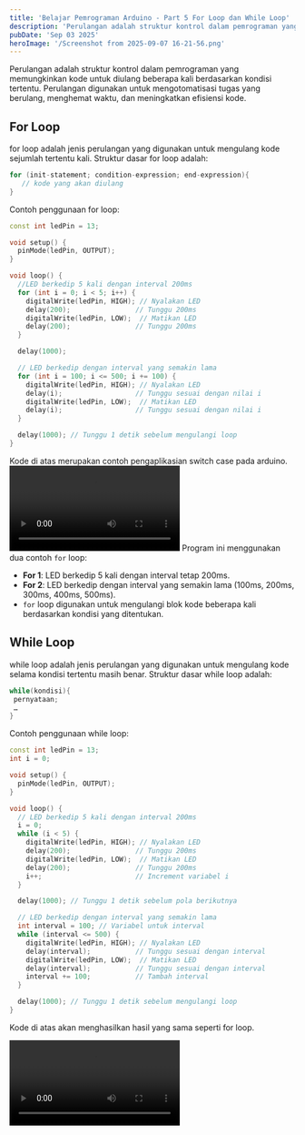 ```yaml
---
title: 'Belajar Pemrograman Arduino - Part 5 For Loop dan While Loop'
description: 'Perulangan adalah struktur kontrol dalam pemrograman yang memungkinkan kode untuk diulang beberapa kali berdasarkan kondisi tertentu.'
pubDate: 'Sep 03 2025'
heroImage: '/Screenshot from 2025-09-07 16-21-56.png'
---
```


Perulangan adalah struktur kontrol dalam pemrograman yang memungkinkan kode untuk diulang beberapa kali berdasarkan kondisi tertentu. Perulangan digunakan untuk mengotomatisasi tugas yang berulang, menghemat waktu, dan meningkatkan efisiensi kode.
## For Loop
for loop adalah jenis perulangan yang digunakan untuk mengulang kode sejumlah tertentu kali. Struktur dasar for loop adalah:
```cpp
for (init-statement; condition-expression; end-expression){
   // kode yang akan diulang
}
```

Contoh penggunaan for loop:
```cpp
const int ledPin = 13;

void setup() {
  pinMode(ledPin, OUTPUT);
}

void loop() {
  //LED berkedip 5 kali dengan interval 200ms
  for (int i = 0; i < 5; i++) {
    digitalWrite(ledPin, HIGH); // Nyalakan LED
    delay(200);                // Tunggu 200ms
    digitalWrite(ledPin, LOW);  // Matikan LED
    delay(200);                // Tunggu 200ms
  }

  delay(1000);

  // LED berkedip dengan interval yang semakin lama
  for (int i = 100; i <= 500; i += 100) {
    digitalWrite(ledPin, HIGH); // Nyalakan LED
    delay(i);                  // Tunggu sesuai dengan nilai i
    digitalWrite(ledPin, LOW);  // Matikan LED
    delay(i);                  // Tunggu sesuai dengan nilai i
  }

  delay(1000); // Tunggu 1 detik sebelum mengulangi loop
}
```

Kode di atas merupakan contoh pengaplikasian switch case pada arduino.
<video controls autoplay loop>
  <source src="/Screencast%20from%202025-09-07%2016-20-37.webm" type="video/mp4" autoplay>
</video>
Program ini menggunakan dua contoh `for` loop:
- **For 1**: LED berkedip 5 kali dengan interval tetap 200ms.
- **For 2**: LED berkedip dengan interval yang semakin lama (100ms, 200ms, 300ms, 400ms, 500ms).
- `for` loop digunakan untuk mengulangi blok kode beberapa kali berdasarkan kondisi yang ditentukan.

## While Loop
while loop adalah jenis perulangan yang digunakan untuk mengulang kode selama kondisi tertentu masih benar. Struktur dasar while loop adalah:
```cpp
while(kondisi){
 pernyataan;
 …
}
```

Contoh penggunaan while loop:
```cpp
const int ledPin = 13;
int i = 0;

void setup() {
  pinMode(ledPin, OUTPUT);
}

void loop() {
  // LED berkedip 5 kali dengan interval 200ms
  i = 0;
  while (i < 5) {
    digitalWrite(ledPin, HIGH); // Nyalakan LED
    delay(200);                // Tunggu 200ms
    digitalWrite(ledPin, LOW);  // Matikan LED
    delay(200);                // Tunggu 200ms
    i++;                       // Increment variabel i
  }

  delay(1000); // Tunggu 1 detik sebelum pola berikutnya

  // LED berkedip dengan interval yang semakin lama
  int interval = 100; // Variabel untuk interval
  while (interval <= 500) {
    digitalWrite(ledPin, HIGH); // Nyalakan LED
    delay(interval);           // Tunggu sesuai dengan interval
    digitalWrite(ledPin, LOW);  // Matikan LED
    delay(interval);           // Tunggu sesuai dengan interval
    interval += 100;           // Tambah interval
  }

  delay(1000); // Tunggu 1 detik sebelum mengulangi loop
}
```

Kode di atas akan menghasilkan hasil yang sama seperti for loop.

<video controls autoplay loop>
  <source src="/Screencast%20from%202025-09-07%2016-20-37.webm" type="video/mp4" autoplay>
</video>
